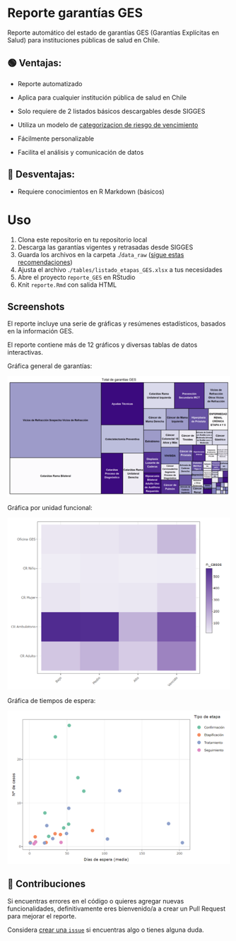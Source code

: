 # Reporte garantías GES

Reporte automático del estado de garantías GES (Garantías Explícitas en Salud) para instituciones públicas de salud en Chile.

## :green_circle: Ventajas:

-   Reporte automatizado

-   Aplica para cualquier institución pública de salud en Chile

-   Solo requiere de 2 listados básicos descargables desde SIGGES

-   Utiliza un modelo de [categorizacion de riesgo de vencimiento](http://opensaludlab.blogspot.com/2016/12/aplicacion-de-metodologia-lean-en-la.html)

-   Fácilmente personalizable

-   Facilita el análisis y comunicación de datos

## :red_circle: Desventajas:

-   Requiere conocimientos en R Markdown (básicos)

# Uso

1.  Clona este repositorio en tu repositorio local
2.  Descarga las garantías vigentes y retrasadas desde SIGGES
3.  Guarda los archivos en la carpeta ./`data_raw` ([sigue estas recomendaciones](https://github.com/paulovillarroel/reporte_GES/blob/main/data_raw/Notes.txt))
4.  Ajusta el archivo .`/tables/listado_etapas_GES.xlsx` a tus necesidades
5.  Abre el proyecto r`eporte_GES` en RStudio
6.  Knit `reporte.Rmd` con salida HTML

##   

## Screenshots 

El reporte incluye una serie de gráficas y resúmenes estadísticos, basados en la información GES.

El reporte contiene más de 12 gráficos y diversas tablas de datos interactivas.

Gráfica general de garantías:

![](images/image1.png "Gráfica general de garantías")

Gráfica por unidad funcional:

![](images/image2.png "Garantías por unidad funcional")

Gráfica de tiempos de espera:

![](images/image3.png "Tiempos de espera de pacientes")

## :raising_hand: Contribuciones

Si encuentras errores en el código o quieres agregar nuevas funcionalidades, definitivamente eres bienvenido/a a crear un Pull Request para mejorar el reporte.

Considera [crear una `issue`](https://github.com/paulovillarroel/reporte_GES/issues) si encuentras algo o tienes alguna duda.
